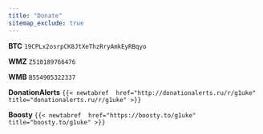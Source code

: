```yaml
---
title: "Donate"
sitemap_exclude: true
---
```


**BTC** `19CPLx2osrpCK8JtXeThzRryAmkEyRBqyo`  

**WMZ** `Z510189766476`  

**WMB** `B554905322337`  

**DonationAlerts** `{{< newtabref  href="http://donationalerts.ru/r/g1uke" title="donationalerts.ru/r/g1uke" >}}`

**Boosty** `{{< newtabref  href="https://boosty.to/g1uke" title="boosty.to/g1uke" >}}`